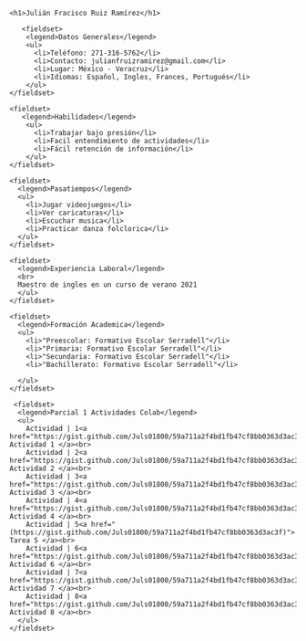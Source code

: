 <!DOCTYPE html>
<html>
<head>
    <title>Curriculum Vitae</title>
</head>
<body>

  <font face="architects daughter">

  <style>
    #Principal{
      border: solid 3px blue;
      width: 60%;
      margin: 0 auto;
      padding: 5px;
    }

    fieldset{
      margin-bottom: 10px;
    }

    legend{
      border: solid 2px black;
      padding: 5px;
      font-weight: bolder;
      border-radius: 10px;
    }

  
  </style>
 
    <h1>Julián Fracisco Ruiz Ramírez</h1>

       <fieldset>
        <legend>Datos Generales</legend>
        <ul>
          <li>Teléfono: 271-316-5762</li>
          <li>Contacto: julianfruizramirez@gmail.com</li>
          <li>Lugar: México - Veracruz</li>
          <li>Idiomas: Español, Ingles, Frances, Portugués</li>
        </ul>
    </fieldset>

    <fieldset>
       <legend>Habilidades</legend>
        <ul>
          <li>Trabajar bajo presión</li>
          <li>Facil entendimiento de actividades</li>
          <li>Fácil retención de información</li>
        </ul>
    </fieldset>

    <fieldset>
      <legend>Pasatiempos</legend>
      <ul>
        <li>Jugar videojuegos</li>
        <li>Ver caricaturas</li>
        <li>Escuchar musica</li>
        <li>Practicar danza folclorica</li>
      </ul>
    </fieldset>

    <fieldset>
      <legend>Experiencia Laboral</legend>
      <br>
      Maestro de ingles en un curso de verano 2021
      </ul>
    </fieldset>

    <fieldset>
      <legend>Formación Academica</legend>
      <ul>
        <li>"Preescolar: Formativo Escolar Serradell"</li>
        <li>"Primaria: Formativo Escolar Serradell"</li>
        <li>"Secundaria: Formativo Escolar Serradell"</li> 
        <li>"Bachillerato: Formativo Escolar Serradell"</li>
  
      </ul>
    </fieldset>
    
     <fieldset>
      <legend>Parcial 1 Actividades Colab</legend>
      <ul>
        Actividad | 1<a href="https://gist.github.com/Juls01800/59a711a2f4bd1fb47cf8bb0363d3ac3f"> Actividad 1 </a><br>
        Actividad | 2<a href="https://gist.github.com/Juls01800/59a711a2f4bd1fb47cf8bb0363d3ac3f"> Actividad 2 </a><br>
        Actividad | 3<a href="https://gist.github.com/Juls01800/59a711a2f4bd1fb47cf8bb0363d3ac3f"> Actividad 3 </a><br>
        Actividad | 4<a href="https://gist.github.com/Juls01800/59a711a2f4bd1fb47cf8bb0363d3ac3f"> Actividad 4 </a><br>
        Actividad | 5<a href="(https://gist.github.com/Juls01800/59a711a2f4bd1fb47cf8bb0363d3ac3f)"> Tarea 5 </a><br>
        Actividad | 6<a href="https://gist.github.com/Juls01800/59a711a2f4bd1fb47cf8bb0363d3ac3f"> Actividad 6 </a><br>
        Actividad | 7<a href="https://gist.github.com/Juls01800/59a711a2f4bd1fb47cf8bb0363d3ac3f"> Actividad 7 </a><br>
        Actividad | 8<a href="https://gist.github.com/Juls01800/59a711a2f4bd1fb47cf8bb0363d3ac3f"> Actividad 8 </a><br>
      </ul>
    </fieldset>


</div>

</font>


</body>
<html>
